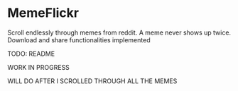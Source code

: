 # MemeFlickr
Scroll endlessly through memes from reddit. A meme never shows up twice. Download and share functionalities implemented


TODO: README

WORK IN PROGRESS

WILL DO AFTER I SCROLLED THROUGH ALL THE MEMES
